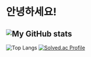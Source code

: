 # 안녕하세요!

![My GitHub stats](https://github-readme-stats.vercel.app/api?username=zero-bean&show_icons=true&theme=graywhite)
-
![Top Langs](https://github-readme-stats.vercel.app/api/top-langs/?username=anuraghazra&layout=compact)
[![Solved.ac Profile](http://mazassumnida.wtf/api/v2/generate_badge?boj=rkcjs2020)](https://solved.ac/rkcjs2020/)
